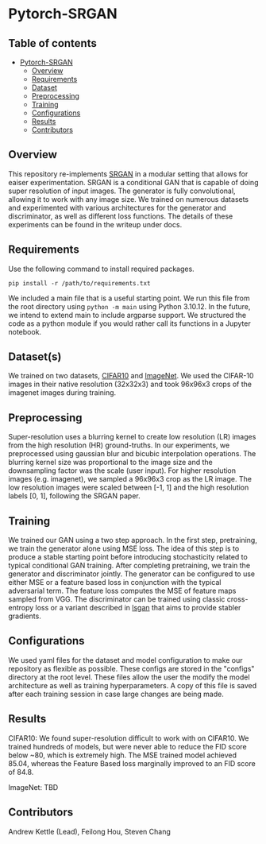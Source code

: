 # Pytorch-SRGAN

## Table of contents
- [Pytorch-SRGAN](#Pytorch-SRGAN)
  - [Overview](#Overview)
  - [Requirements](#Requirements)
  - [Dataset](#Dataset)
  - [Preprocessing](#Preprocessing)
  - [Training](#Training)
  - [Configurations](#Configurations)
  - [Results](#Results)
  - [Contributors](#Contributors)

## Overview
This repository re-implements [SRGAN](https://arxiv.org/abs/1609.04802v5) in a modular setting that allows for eaiser experimentation. SRGAN is a conditional GAN that is capable of doing super resolution of input images. The generator is fully convolutional, allowing it to work with any image size. We trained on numerous datasets and experimented with various architectures for the generator and discriminator, as well as different loss functions. 
The details of these experiments can be found in the writeup under docs. 

## Requirements
Use the following command to install required packages.
```
pip install -r /path/to/requirements.txt
```
We included a main file that is a useful starting point. We run this file from the root directory using `python -m main` using Python 3.10.12. In the future, we intend to extend main to include argparse support. We structured the code as a python module if you would rather call its functions in a Jupyter notebook.

## Dataset(s)
We trained on two datasets, [CIFAR10](https://www.cs.toronto.edu/~kriz/cifar.html) and [ImageNet](https://image-net.org/download.php). We used the CIFAR-10 images in their native resolution (32x32x3) and took 96x96x3 crops of the imagenet images during training.

## Preprocessing
Super-resolution uses a blurring kernel to create low resolution (LR) images from the high resolution (HR) ground-truths. In our experiments, we preprocessed using gaussian blur and bicubic interpolation operations. The blurring kernel size was proportional to the image size and the downsampling factor was the scale (user input). For higher resolution images (e.g. imagenet), we sampled a 96x96x3 crop as the LR image. The low resolution images were scaled between [-1, 1] and the high resolution labels [0, 1], following the SRGAN paper. 

## Training
We trained our GAN using a two step approach. In the first step, pretraining, we train the generator alone using MSE loss. The idea of this step is to produce a stable starting point before introducing stochasticity related to typical conditional GAN training. After completing pretraining, we train the generator and discriminator jointly. The generator can be configured to use either MSE or a feature based loss in conjunction with the typical adversarial term. The feature loss computes the MSE of feature maps sampled from VGG. The discriminator can be trained using classic cross-entropy loss or a variant described in [lsgan](https://arxiv.org/pdf/1506.05751) that aims to provide stabler gradients. 

## Configurations
We used yaml files for the dataset and model configuration to make our repository as flexible as possible. These configs are stored in the "configs" directory at the root level. These files allow the user the modify the model architecture as well as training hyperparameters. A copy of this file is saved after each training session in case large changes are being made. 

## Results
CIFAR10:
We found super-resolution difficult to work with on CIFAR10. We trained hundreds of models, but were never able to reduce the FID score below ~80, which is extremely high. The MSE trained model achieved 85.04, whereas the Feature Based loss marginally improved to an FID score of 84.8.

ImageNet: TBD

## Contributors
Andrew Kettle (Lead), Feilong Hou, Steven Chang